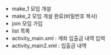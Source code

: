 - make_1 	모임 개설 
- make_2 	모임 개설 완료(비밀번호 복사)
- join	모임 가입
- list	목록
- activity_main.xml : 계좌 입출금 내역 입력
- activity_main2.xml : 입출금 내역 
